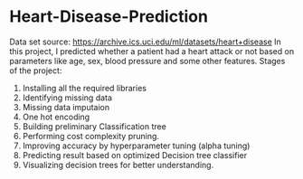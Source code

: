 # Heart-Disease-Prediction
Data set source: https://archive.ics.uci.edu/ml/datasets/heart+disease
In this project, I predicted whether a patient had a heart attack or not based on parameters like age, sex, blood pressure and some 
other features.
Stages of the project:
1. Installing all the required libraries
2. Identifying missing data
3. Missing data imputaion
4. One hot encoding 
5. Building preliminary Classification tree
6. Performing cost complexity pruning.
7. Improving accuracy by hyperparameter tuning (alpha tuning)
8. Predicting result based on optimized Decision tree classifier
9. Visualizing decision trees for better understanding.
